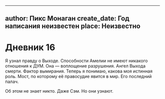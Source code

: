 
---
author: Пикс Монаган
create_date: Год написания неизвестен
place: Неизвестно
---

# Дневник 16


Я узнал правду о Выходе. Способности Амелии не имеют никакого отношения к ДУМ. Она — воплощение разрушения. Ангел Выхода смерти. Фактор вымирания. Теперь я понимаю, какова моя истинная роль. Мост, по которому её правосудие явится в мир. Его последний палач.


Об этом не знает никто. Даже Сэм. Но они узнают.




